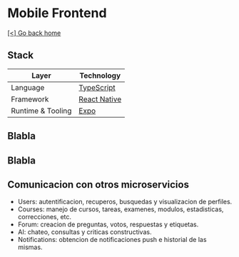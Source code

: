 # Mobile Frontend

[[<] Go back home](../README.md)

## Stack

| Layer            | Technology                                      |
|------------------|-------------------------------------------------|
| Language         | [TypeScript](https://www.typescriptlang.org/)  |
| Framework        | [React Native](https://reactnative.dev/)       |
| Runtime & Tooling| [Expo](https://expo.dev/)                      |

## Blabla

## Blabla

## Comunicacion con otros microservicios

- Users: autentificacion, recuperos, busquedas y visualizacion de perfiles.
- Courses: manejo de cursos, tareas, examenes, modulos, estadisticas, correcciones, etc.
- Forum: creacion de preguntas, votos, respuestas y etiquetas.
- AI: chateo, consultas y criticas constructivas.
- Notifications: obtencion de notificaciones push e historial de las mismas.
